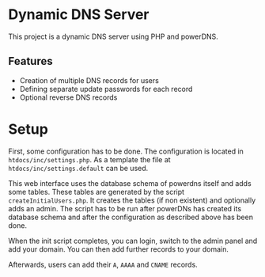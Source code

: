 # Dynamic DNS Server

This project is a dynamic DNS server using PHP and powerDNS.

## Features

* Creation of multiple DNS records for users
* Defining separate update passwords for each record
* Optional reverse DNS records

# Setup

First, some configuration has to be done.
The configuration is located in `htdocs/inc/settings.php`.
As a template the file at `htdocs/inc/settings.default` can be used.

This web interface uses the database schema of powerdns itself and adds some tables.
These tables are generated by the script `createInitialUsers.php`.
It creates the tables (if non existent) and optionally adds an admin.
The script has to be run after powerDNs has created its database schema and after the configuration as described above has been done.

When the init script completes, you can login, switch to the admin panel and add your domain.
You can then add further records to your domain.

Afterwards, users can add their `A`, `AAAA` and `CNAME` records.
